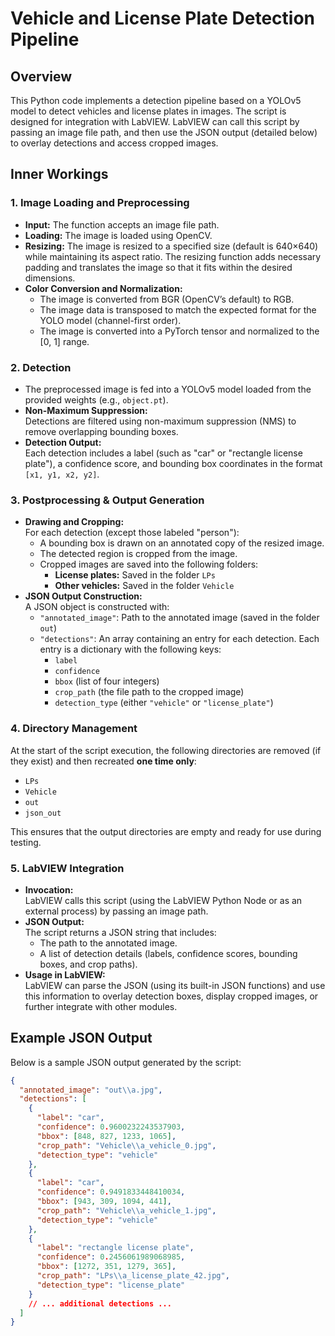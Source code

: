 # Vehicle and License Plate Detection Pipeline

## Overview

This Python code implements a detection pipeline based on a YOLOv5 model to detect vehicles and license plates in images. The script is designed for integration with LabVIEW. LabVIEW can call this script by passing an image file path, and then use the JSON output (detailed below) to overlay detections and access cropped images.

## Inner Workings

### 1. Image Loading and Preprocessing

- **Input:** The function accepts an image file path.
- **Loading:** The image is loaded using OpenCV.
- **Resizing:** The image is resized to a specified size (default is 640×640) while maintaining its aspect ratio. The resizing function adds necessary padding and translates the image so that it fits within the desired dimensions.
- **Color Conversion and Normalization:**  
  - The image is converted from BGR (OpenCV’s default) to RGB.  
  - The image data is transposed to match the expected format for the YOLO model (channel-first order).
  - The image is converted into a PyTorch tensor and normalized to the [0, 1] range.

### 2. Detection

- The preprocessed image is fed into a YOLOv5 model loaded from the provided weights (e.g., `object.pt`).
- **Non-Maximum Suppression:**  
  Detections are filtered using non-maximum suppression (NMS) to remove overlapping bounding boxes.
- **Detection Output:**  
  Each detection includes a label (such as "car" or "rectangle license plate"), a confidence score, and bounding box coordinates in the format `[x1, y1, x2, y2]`.

### 3. Postprocessing & Output Generation

- **Drawing and Cropping:**  
  For each detection (except those labeled "person"):
  - A bounding box is drawn on an annotated copy of the resized image.
  - The detected region is cropped from the image.
  - Cropped images are saved into the following folders:
    - **License plates:** Saved in the folder `LPs`
    - **Other vehicles:** Saved in the folder `Vehicle`
- **JSON Output Construction:**  
  A JSON object is constructed with:
  - `"annotated_image"`: Path to the annotated image (saved in the folder `out`)
  - `"detections"`: An array containing an entry for each detection. Each entry is a dictionary with the following keys:
    - `label`
    - `confidence`
    - `bbox` (list of four integers)
    - `crop_path` (the file path to the cropped image)
    - `detection_type` (either `"vehicle"` or `"license_plate"`)

### 4. Directory Management

At the start of the script execution, the following directories are removed (if they exist) and then recreated **one time only**:
- `LPs`
- `Vehicle`
- `out`
- `json_out`

This ensures that the output directories are empty and ready for use during testing.

### 5. LabVIEW Integration

- **Invocation:**  
  LabVIEW calls this script (using the LabVIEW Python Node or as an external process) by passing an image path.
- **JSON Output:**  
  The script returns a JSON string that includes:
  - The path to the annotated image.
  - A list of detection details (labels, confidence scores, bounding boxes, and crop paths).
- **Usage in LabVIEW:**  
  LabVIEW can parse the JSON (using its built-in JSON functions) and use this information to overlay detection boxes, display cropped images, or further integrate with other modules.

## Example JSON Output

Below is a sample JSON output generated by the script:

```json
{
  "annotated_image": "out\\a.jpg",
  "detections": [
    {
      "label": "car",
      "confidence": 0.9600232243537903,
      "bbox": [848, 827, 1233, 1065],
      "crop_path": "Vehicle\\a_vehicle_0.jpg",
      "detection_type": "vehicle"
    },
    {
      "label": "car",
      "confidence": 0.9491833448410034,
      "bbox": [943, 309, 1094, 441],
      "crop_path": "Vehicle\\a_vehicle_1.jpg",
      "detection_type": "vehicle"
    },
    {
      "label": "rectangle license plate",
      "confidence": 0.2456061989068985,
      "bbox": [1272, 351, 1279, 365],
      "crop_path": "LPs\\a_license_plate_42.jpg",
      "detection_type": "license_plate"
    }
    // ... additional detections ...
  ]
}
```

